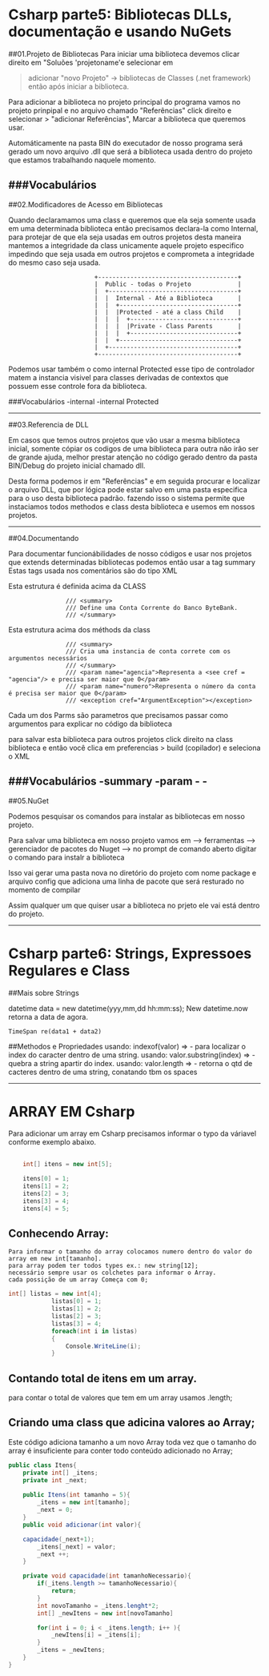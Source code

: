 # Csharp parte5: Bibliotecas DLLs, documentação e usando NuGets

##01.Projeto de Bibliotecas
Para iniciar uma biblioteca devemos clicar direito em "Soluões 'projetoname'e selecionar em 
> adicionar "novo Projeto" -> bibliotecas de Classes (.net framework) então após iniciar
a biblioteca.

Para adicionar a biblioteca no projeto principal do programa vamos no projeto prinpipal e
no arquivo chamado "Referências" click direito e selecionar > "adicionar Referências",
Marcar a biblioteca que queremos usar.

Automáticamente na pasta BIN do executador de nosso programa será gerado um novo arquivo .dll que
será a biblioteca usada dentro do projeto que estamos trabalhando naquele momento.

###Vocabulários
----------------------------------------------------------------------------------------------------
##02.Modificadores de Acesso em Bibliotecas

Quando declaramamos uma class e queremos que ela seja somente usada em uma determinada biblioteca
então precisamos declara-la como Internal, para protejar de que ela seja usadas em outros projetos
desta maneira mantemos a integridade da class unicamente aquele projeto especifico impedindo que seja
usada em outros projetos e comprometa a integridade do mesmo caso seja usada.


							+---------------------------------------+
							|  Public - todas o Projeto             |
							|  +------------------------------------+
							|  |  Internal - Até a Biblioteca       |
							|  |  +---------------------------------+
							|  |  |Protected - até a class Child    |
							|  |  |  +------------------------------+
							|  |  |  |Private - Class Parents       |
							|  |  |  +------------------------------+
							|  |  +---------------------------------+
							|  +------------------------------------+
							+---------------------------------------+

Podemos usar também o como internal Protected esse tipo de controlador matem a instancia visivel para
classes derivadas de contextos que possuem esse controle fora da biblioteca.


###Vocabulários
-internal
-internal Protected

----------------------------------------------------------------------------------------------------
##03.Referencia de DLL

Em casos que temos outros projetos que vão usar a mesma biblioteca inicial, somente cópiar os codigos
de uma biblioteca para outra não irão ser de grande ajuda, melhor prestar atenção no código gerado dentro
da pasta BIN/Debug do projeto inicial chamado dll.

Desta forma podemos ir em "Referências" e em seguida procurar e localizar o arquivo DLL, que por lógica
pode estar salvo em uma pasta especifica para o uso desta biblioteca padrão. fazendo isso o sistema permite
que instaciamos todos methodos e class desta biblioteca e usemos em nossos projetos.


----------------------------------------------------------------------------------------------------
##04.Documentando

Para documentar funcionábilidades de nosso códigos e usar nos projetos que extends determinadas bibliotecas podemos
então usar a tag summary
Estas tags usada nos comentários são do tipo XML

Esta estrutura é definida acima da CLASS

					/// <summary>
					/// Define uma Conta Corrente do Banco ByteBank.
					/// </summary>
Esta estrutura acima dos méthods da class

					/// <summary>
					/// Cria uma instancia de conta correte com os argumentos necessários
					/// </summary>
					/// <param name="agencia">Representa a <see cref = "agencia"/> e precisa ser maior que 0</param>
					/// <param name="numero">Representa o número da conta é precisa ser maior que 0</param>
					/// <exception cref="ArgumentException"></exception>

Cada um dos Parms são parametros que precisamos passar como argumentos para explicar no código da biblioteca

para salvar esta biblioteca para outros projetos click direito na class biblioteca e então você clica em
preferencias > build (copilador) e seleciona o XML

###Vocabulários
-summary
-param
-<see cref = ""/>
-<exception>
----------------------------------------------------------------------------------------------------
##05.NuGet

Podemos pesquisar os comandos para instalar as bibliotecas em nosso projeto.

Para salvar uma biblioteca em nosso projeto vamos em --> ferramentas --> gerenciador de pacotes do Nuget --> no prompt de comando
aberto digitar o comando para instalr a biblioteca 

Isso vai gerar uma pasta nova no diretório do projeto com nome package e arquivo config que adiciona uma linha de pacote
que será resturado no momento de compilar


Assim qualquer um que quiser usar a biblioteca no prjeto ele vai está dentro do projeto.


----------------------------------------------------------------------------------------------------
# Csharp parte6: Strings, Expressoes Regulares e Class

##Mais sobre Strings

datetime data = new datetime(yyy,mm,dd hh:mm:ss);
New datetime.now
	retorna  a data de agora.

	TimeSpan re(data1 + data2)
##Methodos e Propriedades
	usando: indexof(valor)         => - para localizar o index do caracter dentro de uma string.
	usando: valor.substring(index) => - quebra a string apartir do index.
	usando: valor.length           => - retorna o qtd de cacteres dentro de uma string, conatando tbm os spaces

--------------------------------------------------------------------------------------------------

# ARRAY EM Csharp

Para adicionar um array em Csharp precisamos informar o typo da váriavel conforme exemplo abaixo.

```csharp
	
	int[] itens = new int[5];

	itens[0] = 1;
	itens[1] = 2;
	itens[2] = 3;
	itens[3] = 4;
	itens[4] = 5;	

```

## Conhecendo Array: 

	Para informar o tamanho do array colocamos numero dentro do valor do array em new int[tamanho].
	para array podem ter todos types ex.: new string[12];
	necessário sempre usar os colchetes para informar o Array. 
	cada possição de um array Começa com 0;

```csharp
int[] listas = new int[4];
            listas[0] = 1;
            listas[1] = 2; 
            listas[2] = 3; 
            listas[3] = 4;
            foreach(int i in listas)
            {
                Console.WriteLine(i);
            }
```

## Contando total de itens em um array.

para contar o total de valores que tem em um array usamos .length;

## Criando uma class que adicina valores ao Array;

Este código adiciona tamanho a um novo Array toda vez que o tamanho do array é insuficiente
para conter todo conteúdo adicionado no Array;


```csharp
public class Itens{
	private int[] _itens;
	private int _next;
	
	public Itens(int tamanho = 5){
		_itens = new int[tamanho];
		_next = 0;
	}
	public void adicionar(int valor){

	capacidade(_next+1);
		_itens[_next] = valor;
		_next ++;
	}

	private void capacidade(int tamanhoNecessario){
		if(_itens.length >= tamanhoNecessario){
			return;
		}
		int novoTamanho = _itens.lenght*2;
		int[] _newItens = new int[novoTamanho]

		for(int i = 0; i < _itens.length; i++ ){
			_newItens[i] = _itens[i];
		}
		_itens = _newItens;
	}
}
```

